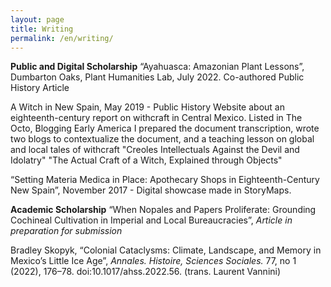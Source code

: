 ```yaml
---
layout: page
title: Writing
permalink: /en/writing/
---
```

 <b>Public and Digital Scholarship</b>
“Ayahuasca: Amazonian Plant Lessons”, Dumbarton Oaks, Plant Humanities Lab, July 2022. Co-authored Public History Article

A Witch in New Spain, May 2019 - Public History Website about an eighteenth-century report on withcraft in Central Mexico. 
Listed in The Octo, Blogging Early America 
I prepared the document transcription, wrote two blogs to contextualize the document, and a teaching lesson on global and local tales of withcraft
"Creoles Intellectuals Against the Devil and Idolatry" 
"The Actual Craft of a Witch, Explained through Objects"

“Setting Materia Medica in Place: Apothecary Shops in Eighteenth-Century New Spain”, November 2017 - Digital showcase made in StoryMaps. 
 
 <b>Academic Scholarship</b>
 “When Nopales and Papers Proliferate: Grounding Cochineal Cultivation in Imperial and Local Bureaucracies”, <i> Article in preparation for submission </i>

Bradley Skopyk, “Colonial Cataclysms: Climate, Landscape, and Memory in Mexico’s Little Ice Age”, <i>Annales. Histoire, Sciences Sociales.</i> 77, no 1 (2022), 176–78. doi:10.1017/ahss.2022.56. (trans. Laurent Vannini)
